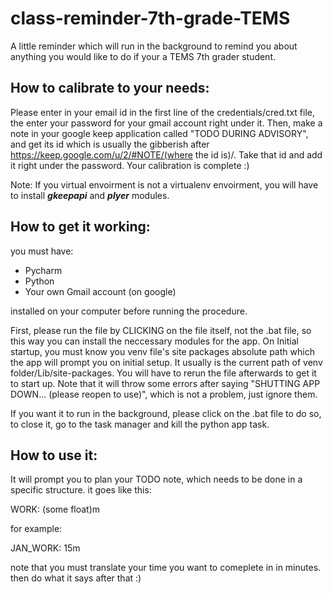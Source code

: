 # class-reminder-7th-grade-TEMS
A little reminder which will run in the background to remind you about anything you would like to do if your a TEMS 7th grader student.


## How to calibrate to your needs:

Please enter in your email id in the first line of the credentials/cred.txt file, the enter your password for your gmail account right under it. Then, make a note in your google keep application called "TODO DURING ADVISORY", and get its id which is usually the gibberish after https://keep.google.com/u/2/#NOTE/(where the id is)/. Take that id and add it right under the password. Your calibration is complete :)

Note: If you virtual envoirment is not a virtualenv envoirment, you will have to install _**gkeepapi**_ and _**plyer**_ modules.

## How to get it working:

you must have:
- Pycharm
- Python
- Your own Gmail account (on google)

installed on your computer before running the procedure. 

First, please run the file by CLICKING on the file itself, not the .bat file, so this way you can install the neccessary modules for the app.
On Initial startup, you must know you venv file's site packages absolute path which the app will prompt you on initial setup. It usually is the 
current path of venv folder/Lib/site-packages. You will have to rerun the file afterwards to get it to start up. Note that it will throw some errors 
after saying "SHUTTING APP DOWN... (please reopen to use)", which is not a problem, just ignore them.

If you want it to run in the background, please click on the .bat file to do so, to close it, go to the task manager and kill the python app task.

## How to use it:

It will prompt you to plan your TODO note, which needs to be done in a specific structure.
it goes like this:

WORK: (some float)m

for example:

JAN_WORK: 15m

note that you must translate your time you want to comeplete in in minutes.
then do what it says after that :)
